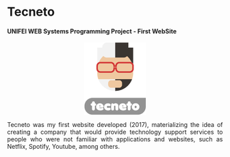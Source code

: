 # Tecneto

#### UNIFEI WEB Systems Programming Project - First WebSite

<p align="center">
<img align="center" src="./img/logocabec.png">
</p>

<p align="justify" style="text-align: justify;">
Tecneto was my first website developed (2017), materializing the idea of creating a company that would provide technology support services to people who were not familiar with applications and websites, such as Netflix, Spotify, Youtube, among others.
</p>
